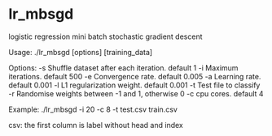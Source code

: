 # lr_mbsgd
logistic regression mini batch stochastic gradient descent

Usage:
./lr_mbsgd [options] [training_data]

Options:
-s <int>   Shuffle dataset after each iteration. default 1
-i <int>   Maximum iterations. default 500
-e <float> Convergence rate. default 0.005
-a <float> Learning rate. default 0.001
-l <float> L1 regularization weight. default 0.001
-t <file>  Test file to classify
-r <float> Randomise weights between -1 and 1, otherwise 0
-c <int>   cpu cores. default 4

Example:
./lr_mbsgd -i 20 -c 8 -t test.csv train.csv

csv:
the first column is label without head and index

